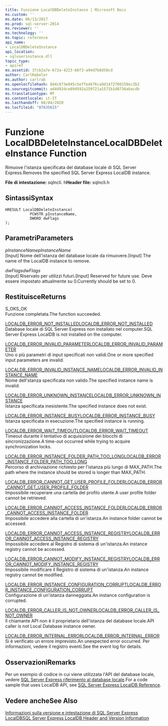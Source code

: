 ```yaml
---
title: Funzione LocalDBDeleteInstance | Microsoft Docs
ms.custom: ''
ms.date: 06/13/2017
ms.prod: sql-server-2014
ms.reviewer: ''
ms.technology: ''
ms.topic: reference
api_name:
- LocalDBDeleteInstance
api_location:
- sqluserinstance.dll
topic_type:
- apiref
ms.assetid: 37cb2a7e-672a-4223-b6f3-a94d7b8d58cd
author: CarlRabeler
ms.author: carlrab
ms.openlocfilehash: 8d4c873e045c5effed476ca9d147270d159ec3b2
ms.sourcegitcommit: ad4d92dce894592a259721a1571b1d8736abacdb
ms.translationtype: MT
ms.contentlocale: it-IT
ms.lasthandoff: 08/04/2020
ms.locfileid: "87635615"
---
```

# <a name="localdbdeleteinstance-function"></a><span data-ttu-id="8b78c-102">Funzione LocalDBDeleteInstance</span><span class="sxs-lookup"><span data-stu-id="8b78c-102">LocalDBDeleteInstance Function</span></span>
  <span data-ttu-id="8b78c-103">Rimuove l'istanza specificata del database locale di SQL Server Express.</span><span class="sxs-lookup"><span data-stu-id="8b78c-103">Removes the specified SQL Server Express LocalDB instance.</span></span>  
  
 <span data-ttu-id="8b78c-104">**File di intestazione:** sqlncli. h</span><span class="sxs-lookup"><span data-stu-id="8b78c-104">**Header file:** sqlncli.h</span></span>  
  
## <a name="syntax"></a><span data-ttu-id="8b78c-105">Sintassi</span><span class="sxs-lookup"><span data-stu-id="8b78c-105">Syntax</span></span>  
  
```  
HRESULT LocalDBDeleteInstance(  
           PCWSTR pInstanceName,  
           DWORD dwFlags   
);  
```  
  
## <a name="parameters"></a><span data-ttu-id="8b78c-106">Parametri</span><span class="sxs-lookup"><span data-stu-id="8b78c-106">Parameters</span></span>  
 <span data-ttu-id="8b78c-107">*pInstanceName*</span><span class="sxs-lookup"><span data-stu-id="8b78c-107">*pInstanceName*</span></span>  
 <span data-ttu-id="8b78c-108">[Input] Nome dell'istanza del database locale da rimuovere.</span><span class="sxs-lookup"><span data-stu-id="8b78c-108">[Input] The name of the LocalDB instance to remove.</span></span>  
  
 <span data-ttu-id="8b78c-109">*dwFlags*</span><span class="sxs-lookup"><span data-stu-id="8b78c-109">*dwFlags*</span></span>  
 <span data-ttu-id="8b78c-110">[Input] Riservato per utilizzi futuri.</span><span class="sxs-lookup"><span data-stu-id="8b78c-110">[Input] Reserved for future use.</span></span> <span data-ttu-id="8b78c-111">Deve essere impostato attualmente su 0.</span><span class="sxs-lookup"><span data-stu-id="8b78c-111">Currently should be set to 0.</span></span>  
  
## <a name="returns"></a><span data-ttu-id="8b78c-112">Restituisce</span><span class="sxs-lookup"><span data-stu-id="8b78c-112">Returns</span></span>  
 <span data-ttu-id="8b78c-113">S_OK</span><span class="sxs-lookup"><span data-stu-id="8b78c-113">S_OK</span></span>  
 <span data-ttu-id="8b78c-114">Funzione completata.</span><span class="sxs-lookup"><span data-stu-id="8b78c-114">The function succeeded.</span></span>  
  
 [<span data-ttu-id="8b78c-115">LOCALDB_ERROR_NOT_INSTALLED</span><span class="sxs-lookup"><span data-stu-id="8b78c-115">LOCALDB_ERROR_NOT_INSTALLED</span></span>](../express-localdb-error-messages/localdb-error-not-installed.md)  
 <span data-ttu-id="8b78c-116">Database locale di SQL Server Express non installato nel computer.</span><span class="sxs-lookup"><span data-stu-id="8b78c-116">SQL Server Express LocalDB is not installed on the computer.</span></span>  
  
 [<span data-ttu-id="8b78c-117">LOCALDB_ERROR_INVALID_PARAMETER</span><span class="sxs-lookup"><span data-stu-id="8b78c-117">LOCALDB_ERROR_INVALID_PARAMETER</span></span>](../express-localdb-error-messages/localdb-error-invalid-parameter.md)  
 <span data-ttu-id="8b78c-118">Uno o più parametri di input specificati non validi.</span><span class="sxs-lookup"><span data-stu-id="8b78c-118">One or more specified input parameters are invalid.</span></span>  
  
 [<span data-ttu-id="8b78c-119">LOCALDB_ERROR_INVALID_INSTANCE_NAME</span><span class="sxs-lookup"><span data-stu-id="8b78c-119">LOCALDB_ERROR_INVALID_INSTANCE_NAME</span></span>](../express-localdb-error-messages/localdb-error-invalid-instance-name.md)  
 <span data-ttu-id="8b78c-120">Nome dell'stanza specificata non valido.</span><span class="sxs-lookup"><span data-stu-id="8b78c-120">The specified instance name is invalid.</span></span>  
  
 [<span data-ttu-id="8b78c-121">LOCALDB_ERROR_UNKNOWN_INSTANCE</span><span class="sxs-lookup"><span data-stu-id="8b78c-121">LOCALDB_ERROR_UNKNOWN_INSTANCE</span></span>](../express-localdb-error-messages/localdb-error-unknown-instance.md)  
 <span data-ttu-id="8b78c-122">Istanza specificata inesistente.</span><span class="sxs-lookup"><span data-stu-id="8b78c-122">The specified instance does not exist.</span></span>  
  
 [<span data-ttu-id="8b78c-123">LOCALDB_ERROR_INSTANCE_BUSY</span><span class="sxs-lookup"><span data-stu-id="8b78c-123">LOCALDB_ERROR_INSTANCE_BUSY</span></span>](../express-localdb-error-messages/localdb-error-instance-busy.md)  
 <span data-ttu-id="8b78c-124">Istanza specificata in esecuzione.</span><span class="sxs-lookup"><span data-stu-id="8b78c-124">The specified instance is running.</span></span>  
  
 [<span data-ttu-id="8b78c-125">LOCALDB_ERROR_WAIT_TIMEOUT</span><span class="sxs-lookup"><span data-stu-id="8b78c-125">LOCALDB_ERROR_WAIT_TIMEOUT</span></span>](../express-localdb-error-messages/localdb-error-wait-timeout.md)  
 <span data-ttu-id="8b78c-126">Timeout durante il tentativo di acquisizione dei blocchi di sincronizzazione.</span><span class="sxs-lookup"><span data-stu-id="8b78c-126">A time-out occurred while trying to acquire synchronization locks.</span></span>  
  
 [<span data-ttu-id="8b78c-127">LOCALDB_ERROR_INSTANCE_FOLDER_PATH_TOO_LONG</span><span class="sxs-lookup"><span data-stu-id="8b78c-127">LOCALDB_ERROR_INSTANCE_FOLDER_PATH_TOO_LONG</span></span>](../express-localdb-error-messages/localdb-error-instance-folder-path-too-long.md)  
 <span data-ttu-id="8b78c-128">Percorso di archiviazione richiesto per l'istanza più lungo di MAX_PATH.</span><span class="sxs-lookup"><span data-stu-id="8b78c-128">The path where the instance should be stored is longer than MAX_PATH.</span></span>  
  
 [<span data-ttu-id="8b78c-129">LOCALDB_ERROR_CANNOT_GET_USER_PROFILE_FOLDER</span><span class="sxs-lookup"><span data-stu-id="8b78c-129">LOCALDB_ERROR_CANNOT_GET_USER_PROFILE_FOLDER</span></span>](../express-localdb-error-messages/localdb-error-cannot-get-user-profile-folder.md)  
 <span data-ttu-id="8b78c-130">Impossibile recuperare una cartella del profilo utente.</span><span class="sxs-lookup"><span data-stu-id="8b78c-130">A user profile folder cannot be retrieved.</span></span>  
  
 [<span data-ttu-id="8b78c-131">LOCALDB_ERROR_CANNOT_ACCESS_INSTANCE_FOLDER</span><span class="sxs-lookup"><span data-stu-id="8b78c-131">LOCALDB_ERROR_CANNOT_ACCESS_INSTANCE_FOLDER</span></span>](../express-localdb-error-messages/localdb-error-cannot-access-instance-folder.md)  
 <span data-ttu-id="8b78c-132">Impossibile accedere alla cartella di un'istanza.</span><span class="sxs-lookup"><span data-stu-id="8b78c-132">An instance folder cannot be accessed.</span></span>  
  
 [<span data-ttu-id="8b78c-133">LOCALDB_ERROR_CANNOT_ACCESS_INSTANCE_REGISTRY</span><span class="sxs-lookup"><span data-stu-id="8b78c-133">LOCALDB_ERROR_CANNOT_ACCESS_INSTANCE_REGISTRY</span></span>](../express-localdb-error-messages/localdb-error-cannot-access-instance-registry.md)  
 <span data-ttu-id="8b78c-134">Impossibile accedere al Registro di sistema di un'istanza.</span><span class="sxs-lookup"><span data-stu-id="8b78c-134">An instance registry cannot be accessed.</span></span>  
  
 [<span data-ttu-id="8b78c-135">LOCALDB_ERROR_CANNOT_MODIFY_INSTANCE_REGISTRY</span><span class="sxs-lookup"><span data-stu-id="8b78c-135">LOCALDB_ERROR_CANNOT_MODIFY_INSTANCE_REGISTRY</span></span>](../express-localdb-error-messages/localdb-error-cannot-modify-instance-registry.md)  
 <span data-ttu-id="8b78c-136">Impossibile modificare il Registro di sistema di un'istanza.</span><span class="sxs-lookup"><span data-stu-id="8b78c-136">An instance registry cannot be modified.</span></span>  
  
 [<span data-ttu-id="8b78c-137">LOCALDB_ERROR_INSTANCE_CONFIGURATION_CORRUPT</span><span class="sxs-lookup"><span data-stu-id="8b78c-137">LOCALDB_ERROR_INSTANCE_CONFIGURATION_CORRUPT</span></span>](../express-localdb-error-messages/localdb-error-instance-configuration-corrupt.md)  
 <span data-ttu-id="8b78c-138">Configurazione di un'istanza danneggiata.</span><span class="sxs-lookup"><span data-stu-id="8b78c-138">An instance configuration is corrupted.</span></span>  
  
 [<span data-ttu-id="8b78c-139">LOCALDB_ERROR_CALLER_IS_NOT_OWNER</span><span class="sxs-lookup"><span data-stu-id="8b78c-139">LOCALDB_ERROR_CALLER_IS_NOT_OWNER</span></span>](../express-localdb-error-messages/localdb-error-caller-is-not-owner.md)  
 <span data-ttu-id="8b78c-140">Il chiamante API non è il proprietario dell'istanza del database locale.</span><span class="sxs-lookup"><span data-stu-id="8b78c-140">API caller is not Local Database instance owner.</span></span>  
  
 [<span data-ttu-id="8b78c-141">LOCALDB_ERROR_INTERNAL_ERROR</span><span class="sxs-lookup"><span data-stu-id="8b78c-141">LOCALDB_ERROR_INTERNAL_ERROR</span></span>](../express-localdb-error-messages/localdb-error-internal-error.md)  
 <span data-ttu-id="8b78c-142">Si è verificato un errore imprevisto.</span><span class="sxs-lookup"><span data-stu-id="8b78c-142">An unexpected error occurred.</span></span> <span data-ttu-id="8b78c-143">Per informazioni, vedere il registro eventi.</span><span class="sxs-lookup"><span data-stu-id="8b78c-143">See the event log for details.</span></span>  
  
## <a name="remarks"></a><span data-ttu-id="8b78c-144">Osservazioni</span><span class="sxs-lookup"><span data-stu-id="8b78c-144">Remarks</span></span>  
 <span data-ttu-id="8b78c-145">Per un esempio di codice in cui viene utilizzata l'API del database locale, vedere [SQL Server Express riferimento al database locale](../sql-server-express-localdb-reference.md).</span><span class="sxs-lookup"><span data-stu-id="8b78c-145">For a code sample that uses LocalDB API, see [SQL Server Express LocalDB Reference](../sql-server-express-localdb-reference.md).</span></span>  
  
## <a name="see-also"></a><span data-ttu-id="8b78c-146">Vedere anche</span><span class="sxs-lookup"><span data-stu-id="8b78c-146">See Also</span></span>  
 [<span data-ttu-id="8b78c-147">Informazioni sulla versione e intestazione di SQL Server Express LocalDB</span><span class="sxs-lookup"><span data-stu-id="8b78c-147">SQL Server Express LocalDB Header and Version Information</span></span>](sql-server-express-localdb-header-and-version-information.md)  
  
  
